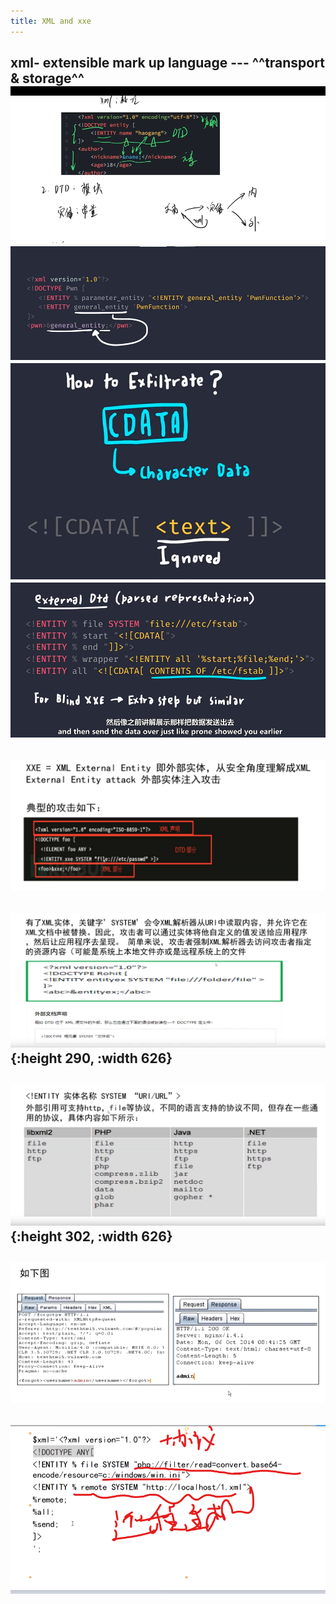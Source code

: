 ```yaml
---
title: XML and xxe
---
```


## xml- extensible mark up language  --- ^^transport & storage^^ ![image.png](/assets/pages_XML_and_xxe_1614486958514_0.png) ![image.png](/assets/pages_XML_and_xxe_1614486441087_0.png) ![image.png](/assets/pages_XML_and_xxe_1614486602255_0.png) ![image.png](/assets/pages_XML_and_xxe_1614486636941_0.png)
## ![image.png](/assets/pages_xml_1614145730372_0.png)
## ![image.png](/assets/pages_xml_1614145743839_0.png){:height 290, :width 626}
## ![image.png](/assets/pages_XML_and_xxe_1614145878430_0.png){:height 302, :width 626}
## ![image.png](/assets/pages_XML_and_xxe_1614145896800_0.png)
## ![image.png](/assets/pages_XML_and_xxe_1614146028929_0.png)
##
##
##
##
##
##
##
##
##
##
